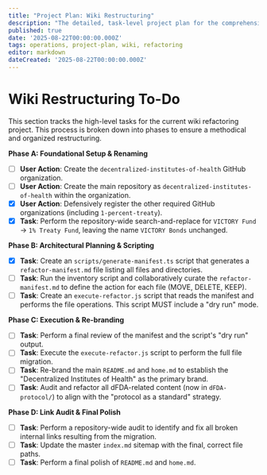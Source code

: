```yaml
---
title: "Project Plan: Wiki Restructuring"
description: "The detailed, task-level project plan for the comprehensive refactoring and re-branding of the 1% Treaty Wiki."
published: true
date: '2025-08-22T00:00:00.000Z'
tags: operations, project-plan, wiki, refactoring
editor: markdown
dateCreated: '2025-08-22T00:00:00.000Z'
---
```


# Wiki Restructuring To-Do

This section tracks the high-level tasks for the current wiki refactoring project. This process is broken down into phases to ensure a methodical and organized restructuring.

**Phase A: Foundational Setup & Renaming**
- [ ] **User Action**: Create the `decentralized-institutes-of-health` GitHub organization.
- [ ] **User Action**: Create the main repository as `decentralized-institutes-of-health` within the organization.
- [x] **User Action**: Defensively register the other required GitHub organizations (including `1-percent-treaty`).
- [x] **Task**: Perform the repository-wide search-and-replace for `VICTORY Fund` -> `1% Treaty Fund`, leaving the name `VICTORY Bonds` unchanged.

**Phase B: Architectural Planning & Scripting**
- [x] **Task**: Create an `scripts/generate-manifest.ts` script that generates a `refactor-manifest.md` file listing all files and directories.
- [ ] **Task**: Run the inventory script and collaboratively curate the `refactor-manifest.md` to define the action for each file (MOVE, DELETE, KEEP).
- [ ] **Task**: Create an `execute-refactor.js` script that reads the manifest and performs the file operations. This script MUST include a "dry run" mode.

**Phase C: Execution & Re-branding**
- [ ] **Task**: Perform a final review of the manifest and the script's "dry run" output.
- [ ] **Task**: Execute the `execute-refactor.js` script to perform the full file migration.
- [ ] **Task**: Re-brand the main `README.md` and `home.md` to establish the "Decentralized Institutes of Health" as the primary brand.
- [ ] **Task**: Audit and refactor all dFDA-related content (now in `dFDA-protocol/`) to align with the "protocol as a standard" strategy.

**Phase D: Link Audit & Final Polish**
- [ ] **Task**: Perform a repository-wide audit to identify and fix all broken internal links resulting from the migration.
- [ ] **Task**: Update the master `index.md` sitemap with the final, correct file paths.
- [ ] **Task**: Perform a final polish of `README.md` and `home.md`.
